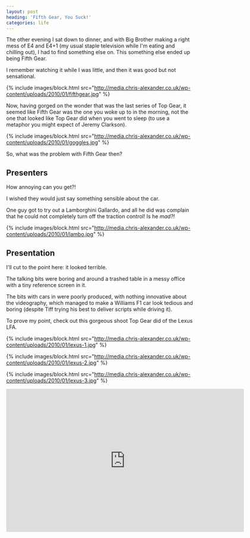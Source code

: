 ```yaml
---
layout: post
heading: 'Fifth Gear, You Suck!'
categories: life
---
```


The other evening I sat down to dinner, and with Big Brother making a right mess of E4 and E4+1 (my usual staple television while I'm eating and chilling out), I had to find something else on. This something else ended up being Fifth Gear.

I remember watching it while I was little, and then it was good but not sensational.

{% include images/block.html src="http://media.chris-alexander.co.uk/wp-content/uploads/2010/01/fifthgear.jpg" %}

Now, having gorged on the wonder that was the last series of Top Gear, it seemed like Fifth Gear was the one you woke up to in the morning, not the one that looked like Top Gear did when you went to sleep (to use a metaphor you might expect of Jeremy Clarkson).

{% include images/block.html src="http://media.chris-alexander.co.uk/wp-content/uploads/2010/01/goggles.jpg" %}

So, what was the problem with Fifth Gear then?<br> 

## Presenters

How annoying can you get?!

I wished they would just say something sensible about the car.

One guy got to try out a Lamborghini Gallardo, and all he did was complain that he could not completely turn off the traction control! Is he *mad?!*

{% include images/block.html src="http://media.chris-alexander.co.uk/wp-content/uploads/2010/01/lambo.jpg" %}

## Presentation

I'll cut to the point here: it looked terrible.

The talking bits were boring and around a trashed table in a messy office with a tiny reference screen in it.

The bits with cars in were poorly produced, with nothing innovative about the videography, which managed to make a Williams F1 car look tedious and boring (despite Tiff trying his best to deliver scripts while driving it).

To prove my point, check out this gorgeous shoot Top Gear did of the Lexus LFA.

{% include images/block.html src="http://media.chris-alexander.co.uk/wp-content/uploads/2010/01/lexus-1.jpg" %}

{% include images/block.html src="http://media.chris-alexander.co.uk/wp-content/uploads/2010/01/lexus-2.jpg" %}

{% include images/block.html src="http://media.chris-alexander.co.uk/wp-content/uploads/2010/01/lexus-3.jpg" %}

<span class="youtube"><iframe title="YouTube video player" class="youtube-player" type="text/html" width="640" height="385" src="http://www.youtube.com/embed/bFxII5cwvsc?wmode=transparent&amp;fs=1&amp;hl=en&amp;modestbranding=1&amp;iv_load_policy=3&amp;showsearch=0&amp;rel=0&amp;theme=dark&amp;hd=1" frameborder="0" allowfullscreen=""></iframe></span>

